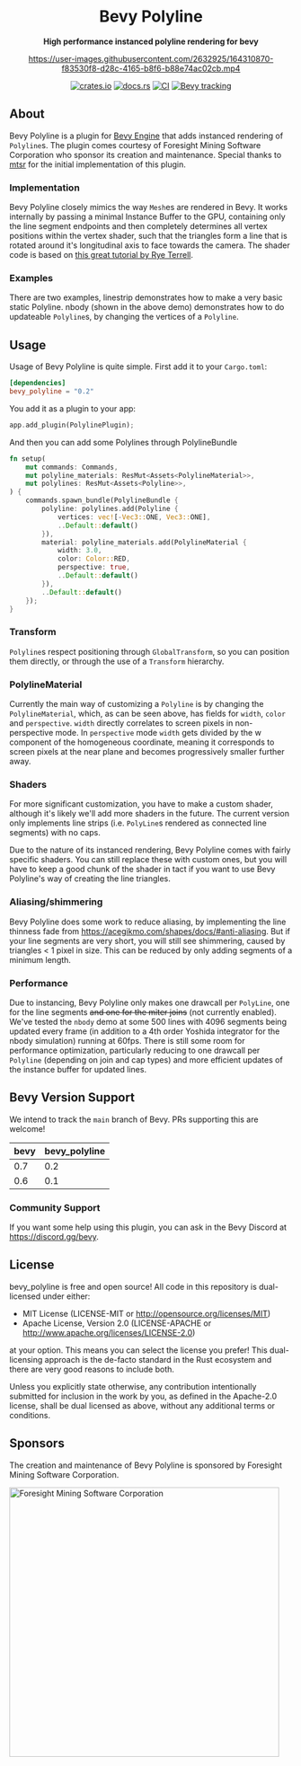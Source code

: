 <div align="center">
    
# Bevy Polyline

**High performance instanced polyline rendering for bevy**
            
https://user-images.githubusercontent.com/2632925/164310870-f83530f8-d28c-4165-b8f6-b88e74ac02cb.mp4
    
[![crates.io](https://img.shields.io/crates/v/bevy_polyline)](https://crates.io/crates/bevy_polyline)
[![docs.rs](https://docs.rs/bevy_polyline/badge.svg)](https://docs.rs/bevy_polyline)
[![CI](https://github.com/ForesightMiningSoftwareCorporation/bevy_polyline/workflows/CI/badge.svg?branch=main)](https://github.com/ForesightMiningSoftwareCorporation/bevy_polyline/actions?query=workflow%3A%22CI%22+branch%3Amain)
[![Bevy tracking](https://img.shields.io/badge/Bevy%20tracking-main-lightblue)](https://github.com/bevyengine/bevy/blob/main/docs/plugins_guidelines.md#main-branch-tracking)
    
</div>

## About

Bevy Polyline is a plugin for [Bevy Engine](https://bevyengine.org/) that adds instanced rendering of `Polyline`s. The plugin comes courtesy of Foresight Mining Software Corporation who sponsor its creation and maintenance. Special thanks to [mtsr](https://github.com/mtsr) for the initial implementation of this plugin.

### Implementation

Bevy Polyline closely mimics the way `Mesh`es are rendered in Bevy. It works internally by passing a minimal Instance Buffer to the GPU, containing only the line segment endpoints and then completely determines all vertex positions within the vertex shader, such that the triangles form a line that is rotated around it's longitudinal axis to face towards the camera. The shader code is based on [this great tutorial by Rye Terrell](https://wwwtyro.net/2019/11/18/instanced-lines.html).

### Examples
There are two examples, linestrip demonstrates how to make a very basic static Polyline. nbody (shown in the above demo) demonstrates how to do updateable `Polyline`s, by changing the vertices of a `Polyline`.

## Usage
Usage of Bevy Polyline is quite simple. First add it to your `Cargo.toml`:

```toml
[dependencies]
bevy_polyline = "0.2"
```

You add it as a plugin to your app:
```rust
app.add_plugin(PolylinePlugin);
```

And then you can add some Polylines through PolylineBundle
```rust
fn setup(
    mut commands: Commands,
    mut polyline_materials: ResMut<Assets<PolylineMaterial>>,
    mut polylines: ResMut<Assets<Polyline>>,
) {
    commands.spawn_bundle(PolylineBundle {
        polyline: polylines.add(Polyline {
            vertices: vec![-Vec3::ONE, Vec3::ONE],
            ..Default::default()
        }),
        material: polyline_materials.add(PolylineMaterial {
            width: 3.0,
            color: Color::RED,
            perspective: true,
            ..Default::default()
        }),
        ..Default::default()
    });
}
```

### Transform
`Polyline`s respect positioning through `GlobalTransform`, so you can position them directly, or through the use of a `Transform` hierarchy.

### PolylineMaterial
Currently the main way of customizing a `Polyline` is by changing the `PolylineMaterial`, which, as can be seen above, has fields for `width`, `color` and `perspective`. `width` directly correlates to screen pixels in non-perspective mode. In `perspective` mode `width` gets divided by the w component of the homogeneous coordinate, meaning it corresponds to screen pixels at the near plane and becomes progressively smaller further away.

### Shaders
For more significant customization, you have to make a custom shader, although it's likely we'll add more shaders in the future. The current version only implements line strips (i.e. `PolyLine`s rendered as connected line segments) with no caps.

Due to the nature of its instanced rendering, Bevy Polyline comes with fairly specific shaders. You can still replace these with custom ones, but you will have to keep a good chunk of the shader in tact if you want to use Bevy Polyline's way of creating the line triangles.

### Aliasing/shimmering
Bevy Polyline does some work to reduce aliasing, by implementing the line thinness fade from https://acegikmo.com/shapes/docs/#anti-aliasing. But if your line segments are very short, you will still see shimmering, caused by triangles < 1 pixel in size. This can be reduced by only adding segments of a minimum length.

### Performance
Due to instancing, Bevy Polyline only makes one drawcall per `PolyLine`, one for the line segments ~~and one for the miter joins~~ (not currently enabled). We've tested the `nbody` demo at some 500 lines with 4096 segments being updated every frame (in addition to a 4th order Yoshida integrator for the nbody simulation) running at 60fps. There is still some room for performance optimization, particularly reducing to one drawcall per `Polyline` (depending on join and cap types) and more efficient updates of the instance buffer for updated lines.

## Bevy Version Support
We intend to track the `main` branch of Bevy. PRs supporting this are welcome!

|bevy|bevy_polyline|
|---|---|
|0.7|0.2|
|0.6|0.1|

### Community Support
If you want some help using this plugin, you can ask in the Bevy Discord at https://discord.gg/bevy.

## License

bevy_polyline is free and open source! All code in this repository is dual-licensed under either:

* MIT License (LICENSE-MIT or http://opensource.org/licenses/MIT)
* Apache License, Version 2.0 (LICENSE-APACHE or http://www.apache.org/licenses/LICENSE-2.0)

at your option. This means you can select the license you prefer! This dual-licensing approach is the de-facto standard in the Rust ecosystem and there are very good reasons to include both.

Unless you explicitly state otherwise, any contribution intentionally submitted for inclusion in the work by you, as defined in the Apache-2.0 license, shall be dual licensed as above, without any additional terms or conditions.

## Sponsors
The creation and maintenance of Bevy Polyline is sponsored by Foresight Mining Software Corporation.

<img src="https://user-images.githubusercontent.com/2632925/151242316-db3455d1-4934-4374-8369-1818daf512dd.png" alt="Foresight Mining Software Corporation" width="480">

